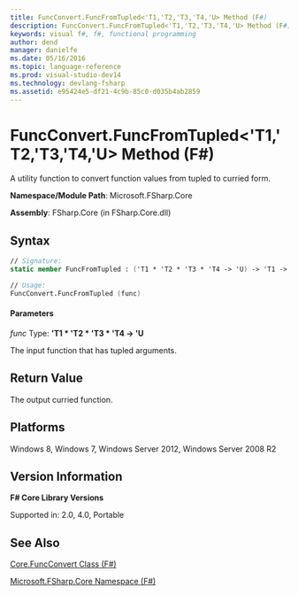 ```yaml
---
title: FuncConvert.FuncFromTupled<'T1,'T2,'T3,'T4,'U> Method (F#)
description: FuncConvert.FuncFromTupled<'T1,'T2,'T3,'T4,'U> Method (F#)
keywords: visual f#, f#, functional programming
author: dend
manager: danielfe
ms.date: 05/16/2016
ms.topic: language-reference
ms.prod: visual-studio-dev14
ms.technology: devlang-fsharp
ms.assetid: e95424e5-df21-4c9b-85c0-d035b4ab2859 
---
```


# FuncConvert.FuncFromTupled<'T1,'T2,'T3,'T4,'U> Method (F#)

A utility function to convert function values from tupled to curried form.

**Namespace/Module Path**: Microsoft.FSharp.Core

**Assembly**: FSharp.Core (in FSharp.Core.dll)


## Syntax

```fsharp
// Signature:
static member FuncFromTupled : ('T1 * 'T2 * 'T3 * 'T4 -> 'U) -> 'T1 -> 'T2 -> 'T3 -> 'T4 -> 'U

// Usage:
FuncConvert.FuncFromTupled (func)
```

#### Parameters
*func*
Type: **'T1 &#42; 'T2 &#42; 'T3 &#42; 'T4 -&gt; 'U**


The input function that has tupled arguments.

## Return Value

The output curried function.

## Platforms
Windows 8, Windows 7, Windows Server 2012, Windows Server 2008 R2


## Version Information
**F# Core Library Versions**

Supported in: 2.0, 4.0, Portable

## See Also
[Core.FuncConvert Class &#40;F&#35;&#41;](Core.FuncConvert-Class-%5BFSharp%5D.md)

[Microsoft.FSharp.Core Namespace &#40;F&#35;&#41;](Microsoft.FSharp.Core-Namespace-%5BFSharp%5D.md)
